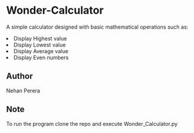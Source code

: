 # Wonder-Calculator

A simple calculator designed with basic mathematical operations such as:
<li>Display Highest value</li>
<li>Display Lowest value</li>
<li>Display Average value</li>
<li>Display Even numbers</li>

## Author
Nehan Perera

## Note
To run the program clone the repo and execute Wonder_Calculator.py
